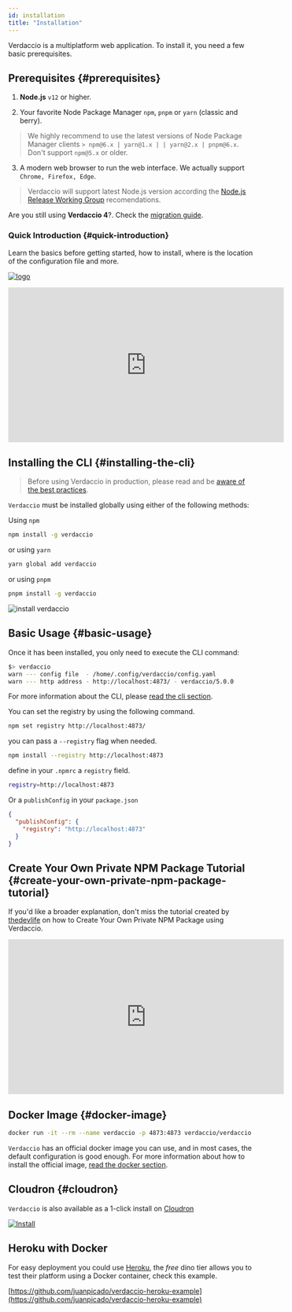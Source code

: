 ```yaml
---
id: installation
title: "Installation"
---
```


Verdaccio is a multiplatform web application. To install it, you need a few basic prerequisites.

## Prerequisites {#prerequisites}

1. **Node.js** `v12` or higher.

2. Your favorite Node Package Manager `npm`, `pnpm` or `yarn` (classic and berry).

> We highly recommend to use the latest versions of Node Package Manager clients `> npm@6.x | yarn@1.x | | yarn@2.x | pnpm@6.x`. Don't support `npm@5.x` or older.

3. A modern web browser to run the web interface. We actually support `Chrome, Firefox, Edge`.

> Verdaccio will support latest Node.js version according the [Node.js Release Working Group](https://github.com/nodejs/Release) recomendations.

Are you still using **Verdaccio 4**?. Check the [migration guide](https://verdaccio.org/blog/2021/04/14/verdaccio-5-migration-guide).

### Quick Introduction {#quick-introduction}

Learn the basics before getting started, how to install, where is the location of the configuration file and more.

[![logo](https://cdn.verdaccio.dev/website/watch-us.png)](https://www.youtube.com/channel/UC5i20v6o7lSjXzAHOvatt0w)

<iframe width="560" height="315" src="https://www.youtube.com/embed/P_hxy7W-IL4?enablejsapi=1" frameborder="0" allow="accelerometer; autoplay; encrypted-media; gyroscope; picture-in-picture" allowfullscreen></iframe>

## Installing the CLI {#installing-the-cli}

> Before using Verdaccio in production, please read and be [aware of the best practices](best-practices.md).

`Verdaccio` must be installed globally using either of the following methods:

Using `npm`

```bash
npm install -g verdaccio
```

or using `yarn`

```bash
yarn global add verdaccio
```

or using `pnpm`

```bash
pnpm install -g verdaccio
```

![install verdaccio](/img/install_verdaccio.gif)

## Basic Usage {#basic-usage}

Once it has been installed, you only need to execute the CLI command:

```bash
$> verdaccio
warn --- config file  - /home/.config/verdaccio/config.yaml
warn --- http address - http://localhost:4873/ - verdaccio/5.0.0
```

For more information about the CLI, please [read the cli section](cli.md).

You can set the registry by using the following command.

```bash
npm set registry http://localhost:4873/
```

you can pass a `--registry` flag when needed.

```bash
npm install --registry http://localhost:4873
```

define in your `.npmrc` a `registry` field.

```bash title=".npmrc"
registry=http://localhost:4873
```

Or a `publishConfig` in your `package.json`

```json
{
  "publishConfig": {
    "registry": "http://localhost:4873"
  }
}
```

## Create Your Own Private NPM Package Tutorial {#create-your-own-private-npm-package-tutorial}

If you'd like a broader explanation, don't miss the tutorial created by [thedevlife](https://mybiolink.co/thedevlife) on how to Create Your Own Private NPM Package using Verdaccio.

<iframe width="560" height="315" src="https://www.youtube.com/embed/Co0RwdpEsag?enablejsapi=1" frameborder="0" allow="accelerometer; autoplay; encrypted-media; gyroscope; picture-in-picture" allowfullscreen></iframe>

## Docker Image {#docker-image}

```bash
docker run -it --rm --name verdaccio -p 4873:4873 verdaccio/verdaccio
```

`Verdaccio` has an official docker image you can use, and in most cases, the default configuration is good enough. For more information about how to install the official image, [read the docker section](docker.md).

## Cloudron {#cloudron}

`Verdaccio` is also available as a 1-click install on [Cloudron](https://cloudron.io)

[![Install](https://cloudron.io/img/button.svg)](https://cloudron.io/button.html?app=org.eggertsson.verdaccio)

## Heroku with Docker

For easy deployment you could use [Heroku](https://www.heroku.com/home), the _free_ dino tier allows you to test their platform using a Docker container, check this example.

[https://github.com/juanpicado/verdaccio-heroku-example](https://github.com/juanpicado/verdaccio-heroku-example)
